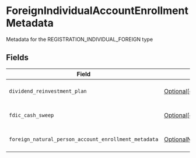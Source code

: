 # ForeignIndividualAccountEnrollmentMetadata

Metadata for the REGISTRATION_INDIVIDUAL_FOREIGN type


## Fields

| Field                                                                                                                                                                                                        | Type                                                                                                                                                                                                         | Required                                                                                                                                                                                                     | Description                                                                                                                                                                                                  | Example                                                                                                                                                                                                      |
| ------------------------------------------------------------------------------------------------------------------------------------------------------------------------------------------------------------ | ------------------------------------------------------------------------------------------------------------------------------------------------------------------------------------------------------------ | ------------------------------------------------------------------------------------------------------------------------------------------------------------------------------------------------------------ | ------------------------------------------------------------------------------------------------------------------------------------------------------------------------------------------------------------ | ------------------------------------------------------------------------------------------------------------------------------------------------------------------------------------------------------------ |
| `dividend_reinvestment_plan`                                                                                                                                                                                 | [Optional[components.EnrollmentForeignIndividualAccountEnrollmentMetadataDividendReinvestmentPlan]](../../models/components/enrollmentforeignindividualaccountenrollmentmetadatadividendreinvestmentplan.md) | :heavy_minus_sign:                                                                                                                                                                                           | Option to auto-enroll in Dividend Reinvestment; defaults to DIVIDEND_REINVESTMENT_ENROLL                                                                                                                     | DIVIDEND_REINVESTMENT_ENROLL                                                                                                                                                                                 |
| `fdic_cash_sweep`                                                                                                                                                                                            | [Optional[components.EnrollmentForeignIndividualAccountEnrollmentMetadataFdicCashSweep]](../../models/components/enrollmentforeignindividualaccountenrollmentmetadatafdiccashsweep.md)                       | :heavy_minus_sign:                                                                                                                                                                                           | Option to auto-enroll in FDIC cash sweep; defaults to FDIC_CASH_SWEEP_ENROLL                                                                                                                                 | FDIC_CASH_SWEEP_ENROLL                                                                                                                                                                                       |
| `foreign_natural_person_account_enrollment_metadata`                                                                                                                                                         | [OptionalNullable[components.ForeignNaturalPersonAccountEnrollmentMetadata]](../../models/components/foreignnaturalpersonaccountenrollmentmetadata.md)                                                       | :heavy_minus_sign:                                                                                                                                                                                           | Enrollment metadata for Accounts that have a foreign Legal Natural Person owner.                                                                                                                             |                                                                                                                                                                                                              |